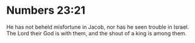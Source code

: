 # Numbers 23:21

He has not beheld misfortune in Jacob, nor has he seen trouble in Israel. The Lord their God is with them, and the shout of a king is among them.
